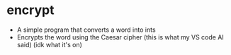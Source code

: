 # encrypt
- A simple program that converts a word into ints
- Encrypts the word using the Caesar cipher (this is what my VS code AI said) (idk what it's on)
